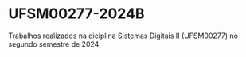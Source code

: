 # UFSM00277-2024B

Trabalhos realizados na diciplina Sistemas Digitais II (UFSM00277) no segundo semestre de 2024
